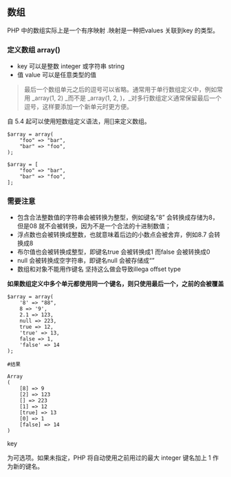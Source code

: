 ## 数组

PHP 中的数组实际上是一个有序映射 .映射是一种把values 关联到key 的类型。

### **定义数组 array\(\)**

* key 可以是整数 integer 或字符串 string 
* 值 value 可以是任意类型的值

> 最后一个数组单元之后的逗号可以省略。通常用于单行数组定义中，例如常用 _array\(1, 2\) _而不是 _array\(1, 2, \)，_对多行数组定义通常保留最后一个逗号，这样要添加一个新单元时更方便。

自 5.4 起可以使用短数组定义语法，用\[\]来定义数组。

```
$array = array(
    "foo" => "bar",
    "bar" => "foo",
);

$array = [
    "foo" => "bar",
    "bar" => "foo",
];
```

### 需要注意

* 包含合法整数值的字符串会被转换为整型，例如键名“8” 会转换成存储为8，但是08 就不会被转换，因为不是一个合法的十进制数值；
* 浮点数也会被转换成整数，也就意味着后边的小数点会被舍弃，例如8.7 会转换成8
* 布尔值也会被转换成整型，即键名true 会被转换成1 而false 会被转换成0
* null 会被转换成空字符串，即键名null 会被存储成“”
* 数组和对象不能用作键名 坚持这么做会导致illega offset type

**如果数组定义中多个单元都使用同一个键名，则只使用最后一个，之前的会被覆盖**

```
$array = array(
    '8' => "88",
    8 => '9',
    2.1 => 123,
    null => 223,
    true => 12,
    'true' => 13,
    false => 1,
    'false' => 14
);

#结果 

Array
(
    [8] => 9
    [2] => 123
    [] => 223
    [1] => 12
    [true] => 13
    [0] => 1
    [false] => 14
)
```

key

为可选项。如果未指定，PHP 将自动使用之前用过的最大 integer 键名加上 1 作为新的键名。

